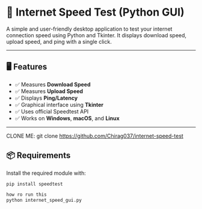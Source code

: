 # 📶 Internet Speed Test (Python GUI)

A simple and user-friendly desktop application to test your internet connection speed using Python and Tkinter. It displays download speed, upload speed, and ping with a single click.

---

## 🖥️ Features

- ✅ Measures **Download Speed**
- ✅ Measures **Upload Speed**
- ✅ Displays **Ping/Latency**
- ✅ Graphical interface using **Tkinter**
- ✅ Uses official Speedtest API
- ✅ Works on **Windows**, **macOS**, and **Linux**

---
CLONE ME: git clone https://github.com/Chirag037/internet-speed-test
## 📦 Requirements

Install the required module with:

```bash
pip install speedtest

how ro run this 
python internet_speed_gui.py
